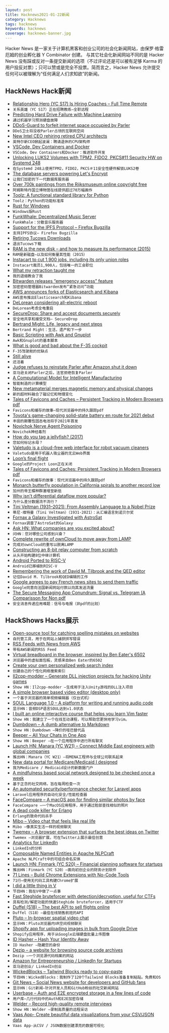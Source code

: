 ```yaml
---
layout: post
title: Hacknews2021-01-22新闻
category: Hacknews
tags: hacknews
keywords: hacknews
coverage: hacknews-banner.jpg
---
```


Hacker News 是一家关于计算机黑客和创业公司的社会化新闻网站，由保罗·格雷厄姆的创业孵化器 Y Combinator 创建。
与其它社会化新闻网站不同的是 Hacker News 没有踩或反对一条提交新闻的选项（不过评论还是可以被有足够 Karma 的用户投反对票）；只可以赞或是完全不投票。简而言之，Hacker News 允许提交任何可以被理解为“任何满足人们求知欲”的新闻。

## HackNews Hack新闻


- [Relationship Hero (YC S17) Is Hiring Coaches – Full Time Remote](https://relationshiphero.com/careers?role=coach)
- `关系英雄（YC S17）正在招聘教练–全职远程`
- [Predicting Hard Drive Failure with Machine Learning](https://datto.engineering/post/predicting-hard-drive-failure-with-machine-learning)
- `通过机器学习预测硬盘故障`
- [DDoS-Guard to forfeit internet space occupied by Parler](https://krebsonsecurity.com/2021/01/ddos-guard-to-forfeit-internet-space-occupied-by-parler/)
- `DDoS卫士将没收Parler占领的互联网空间`
- [New Intel CEO rehiring retired CPU architects](https://www.anandtech.com/show/16438/new-intel-ceo-making-waves-rehiring-retired-cpu-architects)
- `英特尔新CEO掀起波澜：聘请退休的CPU架构师`
- [VSCode, Dev Containers and Docker](https://blog.feabhas.com/2021/01/vscode-dev-containers-and-docker-moving-software-development-forward/)
- `VSCode，Dev Containers和Docker：推进软件开发`
- [Unlocking LUKS2 Volumes with TPM2, FIDO2, PKCS#11 Security HW on Systemd 248](http://0pointer.net/blog/unlocking-luks2-volumes-with-tpm2-fido2-pkcs11-security-hardware-on-systemd-248.html)
- `在Systemd 248上使用TPM2，FIDO2，PKCS＃11安全性硬件解锁LUKS2卷`
- [The database servers powering Let's Encrypt](https://letsencrypt.org/2021/01/21/next-gen-database-servers.html)
- `让我们加密的下一代数据库服务器`
- [Over 700k paintings from the Rijksmuseum online copyright free](https://www.ianvisits.co.uk/blog/2021/01/21/over-700000-paintings-from-the-rijksmuseum-online-copyright-free/)
- `阿姆斯特丹国立博物馆在线提供超过70万幅画作`
- [Toolz: A functional standard library for Python](https://github.com/pytoolz/toolz)
- `Toolz：Python的功能标准库`
- [Rust for Windows](https://github.com/microsoft/windows-rs)
- `Windows版Rust`
- [FunkWhale: Decentralized Music Server](https://funkwhale.audio/en_US/)
- `FunkWhale：分散音乐服务器`
- [Support for the IPFS Protocol – Firefox Bugzilla](https://bugzilla.mozilla.org/show_bug.cgi?id=1354807)
- `支持IPFS协议– Firefox Bugzilla`
- [Retiring Tucows Downloads](https://tucows.com/retired/)
- `退出Tucows下载`
- [RAM is the new disk – and how to measure its performance (2015)](https://tanelpoder.com/2015/11/30/ram-is-the-new-disk-and-how-to-measure-its-performance-part-3-cpu-instructions-cycles/)
- `RAM是新磁盘–以及如何衡量其性能（2015）`
- [Instacart to cut 1,900 jobs, including its only union roles](https://www.bloomberg.com/news/articles/2021-01-21/instacart-to-cut-1-900-jobs-including-its-only-union-positions)
- `Instacart裁员1,900人，包括唯一的工会职位`
- [What my retraction taught me](https://www.nature.com/articles/d41586-021-00073-4)
- `我的退缩教会了我`
- [Bitwarden releases “emergency access” feature](https://bitwarden.com/help/article/releasenotes/#2021-01-19)
- `加密密码管理器Bitwarden发布“紧急访问”功能`
- [AWS announces forks of Elasticsearch and Kibana](https://aws.amazon.com/blogs/opensource/stepping-up-for-a-truly-open-source-elasticsearch)
- `AWS宣布推出Elasticsearch和Kibana`
- [DeLorean considering all-electric reboot](https://www.newdelorean.com/nhtsa-releases-final-low-volume-manufacturing-rules/)
- `DeLorean考虑全电重启`
- [SecureDrop: Share and accept documents securely](https://securedrop.org/)
- `安全地共享和接受文档– SecureDrop`
- [Bertrand Might: Life, legacy and next steps](http://bertrand.might.net/)
- `Bertrand Might：生活，遗产和下一步`
- [Basic Scripting with Awk and Gnuplot](https://cyberchris.xyz/posts/awk-and-gnuplot/)
- `Awk和Gnuplot的基本脚本`
- [What is good and bad about the F-35 cockpit](https://hushkit.net/2021/01/21/what-is-good-and-bad-about-the-f-35-cockpit-a-panthers-pilots-guide-to-modern-cockpits/)
- `F-35驾驶舱的优缺点`
- [Still alive](https://astralcodexten.substack.com/p/still-alive)
- `还活着`
- [Judge refuses to reinstate Parler after Amazon shut it down](https://www.npr.org/2021/01/21/956486352/judge-refuses-to-reinstate-parler-after-amazon-shut-it-down)
- `亚马逊关闭Parler之后，法官拒绝恢复Parler`
- [A Computational Model for Intelligent Manufacturing](https://industrytoday.com/a-computational-model-for-intelligent-manufacturing/)
- `智能制造的计算模型`
- [New metamaterial merges magnetic memory and physical changes](https://arstechnica.com/science/2021/01/new-metamaterial-merges-magnetic-memory-and-physical-changes/)
- `新的超材料融合了磁记忆和物理变化`
- [Tales of Favicons and Caches – Persistent Tracking in Modern Browsers pdf](https://www.cs.uic.edu/%7Epolakis/papers/solomos-ndss21.pdf)
- `Favicons和缓存的故事–现代浏览器中的持久跟踪pdf`
- [Toyota's game-changing solid-state battery en route for 2021 debut](https://asia.nikkei.com/Spotlight/Most-read-in-2020/Toyota-s-game-changing-solid-state-battery-en-route-for-2021-debut)
- `丰田的颠覆性固态电池将于2021年首发`
- [Novichok Nerve Agent Poisoning](https://www.thelancet.com/journals/lancet/article/PIIS0140-6736(20)32644-1/fulltext)
- `Novichok神经毒剂`
- [How do you tag a jellyfish? (2017)](https://futureoftheocean.wordpress.com/2017/08/01/how-do-you-tag-a-jellyfish/)
- `您如何标记水母？ `
- [Valetudo is a cloud-free web interface for robot vacuum cleaners](https://www.cnx-software.com/2021/01/20/valetudo-is-a-cloud-free-web-interface-for-robot-vacuum-cleaners/)
- `Valetudo是用于机器人吸尘器的无云Web界面`
- [Loon’s final flight](https://blog.x.company/loons-final-flight-e9d699123a96?gi=b913b3d1667e)
- `Google的Project Loon正在关闭`
- [Tales of Favicons and Caches: Persistent Tracking in Modern Browsers pdf](https://www.cs.uic.edu/~polakis/papers/solomos-ndss21.pdf)
- `Favicons和缓存的故事：现代浏览器中的持久跟踪pdf`
- [Monarch butterfly population in California spirals to another record low](http://xerces.org/blog/monarch-population-in-california-spirals-to-another-record-low)
- `加州的帝王蝶种群激增至新低`
- [Why isn't differential dataflow more popular?](https://scattered-thoughts.net/writing/why-isnt-differential-dataflow-more-popular/)
- `为什么差分数据流不流行？`
- [Tini Veltman (1931–2021): From Assembly Language to a Nobel Prize](https://writings.stephenwolfram.com/2021/01/tini-veltman-1931-2021-from-assembly-language-to-a-nobel-prize/)
- `蒂尼·维特曼（Tini Veltman）（1931-2021）：从汇编语言到诺贝尔奖`
- [Fornax a Galaxy Investigated with AstroSat](https://phys.org/news/2021-01-fornax-galaxy-astrosat.html)
- `Fornax调查了AstroSat的Galaxy`
- [Ask HN: What companies are you excited about?](item?id=25869285)
- `问HN：您对哪些公司感到兴奋？`
- [Complete rewrite of ownCloud to move away from LAMP](https://owncloud.com/infinite-scale/)
- `完成对ownCloud的重写以脱离LAMP`
- [Constructing an 8-bit relay computer from scratch](https://relaycomputer.co.uk/pages/overview.html)
- `从头开始构建8位中继计算机`
- [Android Ported to RISC-V](https://www.theregister.com/2021/01/21/android_riscv_port/)
- `Android已移植到RISC-V`
- [Remembering the work of David M. Tilbrook and the QED editor](https://leahneukirchen.org/blog/archive/2021/01/remembering-the-work-of-david-m-tilbrook-and-the-qed-editor.html)
- `记住David M. Tilbrook和QED编辑的工作`
- [Google agrees to pay French news sites to send them traffic](https://arstechnica.com/tech-policy/2021/01/google-agrees-to-pay-french-news-sites-to-send-them-traffic/)
- `Google同意向法国新闻网站付款以向其发送流量`
- [The Secure Messaging App Conundrum: Signal vs. Telegram (A Comparisson for Non pdf](https://cqi.inf.usi.ch/publications/telegram_vs_signal.pdf)
- `安全消息传递应用难题：信号与电报（非pdf的比较）`


## HackShows Hacks展示

- [ Open-source tool for catching spelling mistakes on websites](https://github.com/siteinspector/siteinspector)
- `自托管工具，用于在网站上捕获拼写错误`
- [ RSS Feeds with News from AWS](https://www.cloudnews.dev/feeds)
- `带有AWS新闻的RSS Feed`
- [ Virtual breadboard in the browser, inspired by Ben Eater's 6502](https://www.tejotron.com/)
- `浏览器中的虚拟面包板，灵感来自Ben Eater的6502`
- [ Create your own personalized web search index](https://crawlcrawler.com)
- `创建自己的个性化网络搜索索引`
- [ Il2cpp-modder – Generate DLL injection projects for hacking Unity games](https://github.com/juanmjacobs/il2cpp-modder)
- `Show HN：Il2cpp-modder –生成用于注入Unity游戏的DLL注入项目`
- [ A simple browser based video editor (desktop only)](https://bwasti.github.io/mebm/)
- `一个基于浏览器的简单视频编辑器（仅台式机）`
- [ SOUL Language 1.0 – A platform for writing and running audio code](https://soul-lang.github.io/SOUL/docs/SOUL_V1_Release.html)
- `显示HN：音频DSP语言SOUL达到v1.0状态`
- [ I built an online interactive course that helps you learn Vim faster](https://www.vim.so)
- `Show HN：我建立了一个在线互动课程，可以帮助您更快地学习vim。`
- [ Dumbdown – A dumb alternative to Markdown](https://github.com/treenotation/dumbdown)
- `Show HN：Dumbdown –降价的哑巴替代品`
- [ Beeper – All Your Chats in One App](https://www.beeperhq.com/?hn)
- `Show HN：Beeper –在一个应用程序中进行所有聊天`
- [Launch HN: Manara (YC W21) – Connect Middle East engineers with global companies](item?id=25849054)
- `推出HN：Manara（YC W21）–将MENA工程师与全球公司联系起来`
- [ New data portal for Medicare/Medicaid I designed](http://data.cms.gov/beta/)
- `我为Medicare / Medicaid设计的新数据门户`
- [ A mindfulness based social network designed to be checked once a week](https://www.sundayy.app/)
- `基于正念的社交网络，旨在每周检查一次`
- [ An automated security/performance checker for Laravel apps](https://laravel-enlightn.com)
- `Laravel应用程序的自动化安全/性能检查器`
- [ FaceCompare – A macOS app for finding similar photos by face](https://face-compare.now.sh)
- `FaceCompare –一个MacOS应用程序，用于通过脸部查找相似的照片`
- [ A dead code killer for Erlang](https://tech.nextroll.com/blog/dev/2021/01/06/erlang-rebar3-hank.html)
- `Erlang的致命代码杀手`
- [ Mibo – Video chat that feels like real life](https://getmibo.com/)
- `Mibo –像真实生活一样的视频聊天`
- [ Twemex – A browser extension that surfaces the best ideas on Twitter](https://twemex.app/)
- `Twemex –浏览器扩展，可在Twitter上展示最佳创意`
- [ Analytics for LinkedIn](http://lunaa.co.uk/)
- `LinkedIn的分析`
- [ Composable Named Entities in Apache NLPCraft](https://nlpcraft.apache.org/blogs/composable_named_entities.html)
- `Apache NLPCraft中的可组合命名实体`
- [Launch HN: Finmark (YC S20) – Financial planning software for startups](item?id=25860819)
- `推出HN：Finmark（YC S20）–面向初创企业的财务计划软件`
- [ 71 Lines – Build Chrome Extensions with No-Code Tools](https://71lines.com)
- `71行–使用无代码工具构建Chrome扩展`
- [ I did a little thing in V](https://github.com/profullstack/bitchin.net)
- `节目HN：我在V中做了一点事`
- [ Fast Steghide bruteforcer with detection/decryption, useful for CTFs](https://github.com/RickdeJager/stegseek)
- `具有检测/解密功能的快速Steghide bruteforcer，适用于CTF`
- [ Duffel (S18) – The best API to sell flights online](item?id=25860100)
- `Duffel（S18）–最佳在线销售航班的API`
- [ Pluto – In-browser spatial video chat](https://pluto.video)
- `显示HN：Pluto浏览器内VR空间视频聊天`
- [ Shopify app for uploading images in bulk from Google Drive](https://apps.shopify.com/smart-image-upload)
- `Shopify应用程序，用于从Google云端硬盘批量上传图像`
- [ ID Hasher – Hash Your Identity Away](https://github.com/d77939/id_hasher)
- `ID Hasher –隐藏您的身份`
- [ Dezip – a website for browsing source code archives](https://dezip.org/)
- `Dezip –一个浏览源代码档案的网站`
- [ Amazon for Entrepreneurship / LinkedIn for Startups](https://startupstarter.co)
- `亚马逊创业/ LinkedIn创业`
- [ WickedBlocks – Tailwind Blocks ready to copy-paste](https://blocks.wickedtemplates.com/)
- `节目HN：WickedBlocks：我制作了120个Tailwind Blocks准备复制粘贴。免费和OS`
- [ Git News – Social News website for developers and GitHub fans](https://gitnews.tech)
- `显示HN：Git新闻–针对开发人员和GitHub粉丝的社交新闻网站`
- [ Userbase – Auth and E2E encrypted storage in a few lines of code](https://userbase.com/?home)
- `用户库–几行代码中的Auth和E2E加密存储`
- [ Welder – Record high-quality remote interviews](https://www.getwelder.com/)
- `Show HN：Welder –录制高质量的远程采访`
- [ Vaas App- Create beautiful data visualizations from your CSV/JSON data](https://www.vaasapp.co)
- `Vaas App-从CSV / JSON数据创建漂亮的数据可视化`


